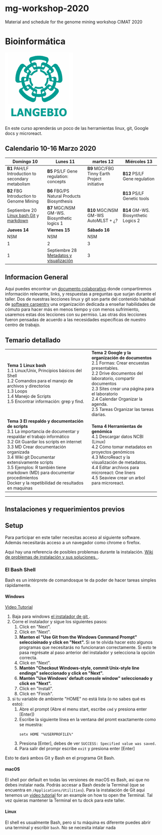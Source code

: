 # mg-workshop-2020
Material and schedule for the genome mining workshop CIMAT 2020  
# Bioinformática  
![langebio](imagenes/langebio.png)  

En este curso aprenderás un poco de las herramientas linux, git, Google docs y microreact.  



## Calendario 10-16 Marzo 2020 

|       Domingo 10                 |            Lunes 11                  |      martes 12                                 |      Miércoles 13                                   |
----------------------------------|--------------------------------------|-------------------------------------------------|-------------------------------------------------|
__B1__	PAH/LF	Introduction to secondary metabolism | __B5__	PS/LF	Gene regulation: concepts | __B9__	MGC/FBG	Tinny Earth Project initiative     | __B12__	PS/LF	Gene regulation|   
__B2__	FBG	Introduction to Genome Mining  |    __B6__	FBG/PS	Natural Products Biosynthesis     |    | __B13__	PS/LF	Genetic tools|  
Septiembre 20 [Linux bash](https://swcarpentry.github.io/shell-novice-es/),[Git](paginas/git/sesion3.md) y [markdown](https://guides.github.com/pdfs/markdown-cheatsheet-online.pdf)  |__B7__	MGC/NSM	GM-WS. Biosynthetic logics 1|__B10__	MGC/NSM GM-WS AutoMLST + ¿?|__B14__		GM-WS. Biosynthetic Logics 2|   
__Jueves 14__      | __Viernes 15__| __Sábado 16__       | 
NSM      | NSM| NSM |  
1        | 2| 3     |  
1        |  Septiembre 28 [Metadatos y visualización](paginas/genomica/genomica.md)| 3     | 
  
## Informacion General  
Aqui puedes encontrar un [documento colaborativo](https://etherpad.net/p/bioinformatica  ) donde compartiremos información relevante, links, y respuestas a preguntas que surjan durante el taller. Dos de nuestras lecciones linux y git son parte del contenido habitual de [software carpentry](https://software-carpentry.org/) una organización dedicada a enseñar habilidades de cómuto para hacer más en menos tiempo y con menos sufrimiento, usaremos estas dos lecciones con su permiso. Las otras dos lecciones fueron pensadas de acuerdo a las necesidades específicas de nuestro centro de trabajo.   

## Temario detallado  
<table> <tr><td> <b> Tema 1 Linux bash </b> <br>
1.1 Linux/Unix, Principios básicos del Shell  <br>
1.2 Comandos para el manejo de archivos y directorios   <br>
1.3 Loops   <br>
1.4 Manejo de Scripts    <br>
1.5 Encontrar información: grep y find. <br> </td>
    <td> <b> Tema 2  Google y la organización de documentos </b><br>
2.1 Formas: Crear encuestas presentables. <br>
2.2 Drive documentos del laboratorio, compartir documentos <br>
2.3 Sites crear una página para el laboratorio <br>
2.4 Calendar Organizar la agenda. <br>
2.5 Tareas Organizar las tareas diarias. <br></td></tr>
    <tr><td> <b> Tema 3  El respaldo y documentación de scripts </b> <br>
3.1 La importancia de documentar y respaldar el trabajo informático <br>
3.2 Git Guardar los scripts en internet <br>
3.3 MD Crear documentación organizada <br>
3.4 Wiki git Documentar extensivamente scripts <br>
3.5 Ejemplos: R también tiene markdown (MD) para documentar procedimientos <br>
Docker y la repetibilidad de resultados en maquinas <br></td>
      <td> <b> Tema 4  Herramientas de genómica </b> <br>  
4.1 Descargar datos NCBI (Linux) <br>  
4.2 Cómo tomar metadatos en proyectos genómicos <br>  
4.3 MicroReact y la visualización de metadatos. <br>  
4.4 Editar archivos para microreact: One liners <br>  
4.5 Seaview crear un arbol para microreact. <br>   </td> </tr> </table>    
       
____________
## Instalaciones y requerimientos previos  
<h2 id="setup">Setup</h2>  

<p>
  Para participar en este taller necesitas acceso al siguiente software. Además necesitarás acceso a un navegador como chrome o firefox.   
  </p>
<p>
  Aqui hay una referencia de posibles problemas durante la instalación.  
  <a href = "{{site.swc_github}}/workshop-template/wiki/Configuration-Problems-and-Solutions">Wiki de problemas de instalación y sus soluciones. </a>.
</p>

<div id="shell">  
  <h3>El Bash Shell</h3>  
  <p>  
    Bash es un intérprete de comandosque te da poder de hacer tareas simples rápidamente.  
  </p>  

  <div class="row">  
    <div class="col-md-4">  
      <h4 id="shell-windows">Windows</h4>  
      <a href="https://www.youtube.com/watch?v=339AEqk9c-8">Video Tutorial</a>  
      <ol>  
        <li>Baja para windows <a href="https://git-for-windows.github.io/">el instalador de git </a>.</li>  
        <li>Corre el instalador y sigue los siguientes pasos:  
          <ol>  
            <li>Click en "Next".</li>  
            <li>Click en "Next".</li>    
            <li>  
              <strong>  
               Manten el "Use Git from the Windows Command Prompt" seleccioinado y  click en "Next".  
              </strong>  
                Si se te olvida hacer esto algunos programas que necesitarás no funcionaran correctamente.  
                Si esto te pasa regrésate al paso anterior del instalador y selecciona la opción correcta.  
            </li>  
            <li>Click en "Next".</li>
            <li>  
              <strong>  
                Mantén "Checkout Windows-style, commit Unix-style line endings" seleccionado y click en "Next".
              </strong>
            </li>
            <li>  
              <strong>  
                Mantén "Use Windows' default console window" seleccionado y click en "Next".  
              </strong>  
            </li>  
            <li>Click en "Install".</li>
            <li>Click en "Finish".</li>  
          </ol>  
        </li>  
        <li>  
          si tu variable de ambiente "HOME" no está lista (o no sabes qué es esto):
          <ol>
            <li>Abre el prompt (Abre el menu start, escribe <code>cmd</code> y presiona enter [Enter])</li>
            <li>
              Escribe la siguiente línea en la ventana del promt exactamente como se  muestra:  
              <p><code>setx HOME "%USERPROFILE%"</code></p>  
            </li>  
            <li>Presiona [Enter], debes de ver <code>SUCCESS: Specified value was saved.</code></li>
            <li>Para salir del prompr escribe <code>exit</code> y presiona enter [Enter]</li>
          </ol>
        </li>
      </ol>
      <p>Esto te dará ambos Git y Bash en el programa Git Bash.</p>
    </div>
    <div class="col-md-4">
      <h4 id="shell-macosx">macOS</h4>
      <p>
        El shell por default en todas las versiones de macOS es Bash, asi que no debes instalar nada.  Podrás accesar a Bash desde la Terminal
        (que se encuentra en        <code>/Applications/Utilities</code>).
        Para la instalación de Git aqui tenemos un <a href="https://www.youtube.com/watch?v=9LQhwETCdwY ">video tutorial</a>
        for an example on how to open the Terminal.
        Tal vez quieras mantener la Terminal en tu dock para este taller.  
      </p>
    </div>
    <div class="col-md-4">
      <h4 id="shell-linux">Linux</h4>
      <p>
        El shell es usualmente Bash, pero si tu máquina es diferente puedes abrir una terminal y escribir <code>bash</code>.  
        No se necesita intalar nada
      </p>
    </div>
  </div>
</div> 

